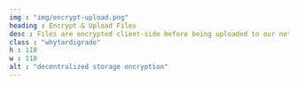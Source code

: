 ```yaml
---
img : "img/encrypt-upload.png"
heading : Encrypt & Upload Files
desc : Files are encrypted client-side before being uploaded to our network, ensuring data is stored securely... and we don’t stop there.
class : "whytardigrade"
h : 110
w : 110
alt : "decentralized storage encryption"
---
```


